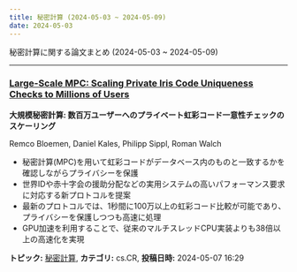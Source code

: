 ```yaml
---
title: 秘密計算 (2024-05-03 ~ 2024-05-09)
date: 2024-05-03
---
```


秘密計算に関する論文まとめ (2024-05-03 ~ 2024-05-09)


- - -

### [Large-Scale MPC: Scaling Private Iris Code Uniqueness Checks to Millions of Users](http://arxiv.org/abs/2405.04463)

**大規模秘密計算: 数百万ユーザーへのプライベート虹彩コード一意性チェックのスケーリング**

Remco Bloemen, Daniel Kales, Philipp Sippl, Roman Walch

- 秘密計算(MPC)を用いて虹彩コードがデータベース内のものと一致するかを確認しながらプライバシーを保護
- 世界IDや赤十字会の援助分配などの実用システムの高いパフォーマンス要求に対応する新プロトコルを提案
- 最新のプロトコルでは、1秒間に100万以上の虹彩コード比較が可能であり、プライバシーを保護しつつも高速に処理
- GPU加速を利用することで、従来のマルチスレッドCPU実装よりも38倍以上の高速化を実現



**トピック:** [秘密計算](../../mpc), **カテゴリ:** cs.CR, **投稿日時:** 2024-05-07 16:29
